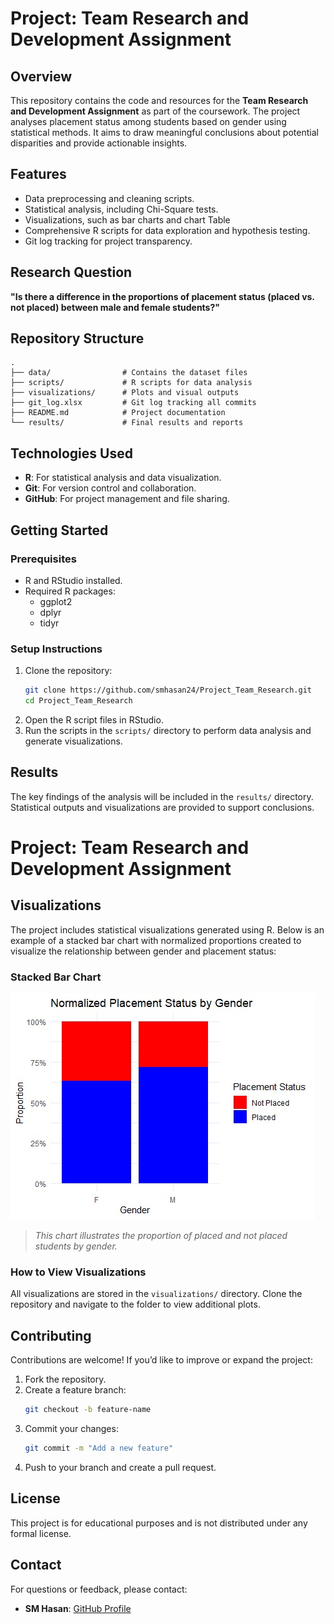 
# **Project: Team Research and Development Assignment**

## **Overview**
This repository contains the code and resources for the **Team Research and Development Assignment** as part of the coursework. The project analyses placement status among students based on gender using statistical methods. It aims to draw meaningful conclusions about potential disparities and provide actionable insights.

## **Features**
- Data preprocessing and cleaning scripts.
- Statistical analysis, including Chi-Square tests.
- Visualizations, such as bar charts and chart Table
- Comprehensive R scripts for data exploration and hypothesis testing.
- Git log tracking for project transparency.

## **Research Question**
**"Is there a difference in the proportions of placement status (placed vs. not placed) between male and female students?"**

## **Repository Structure**
```
.
├── data/                # Contains the dataset files
├── scripts/             # R scripts for data analysis
├── visualizations/      # Plots and visual outputs
├── git_log.xlsx         # Git log tracking all commits
├── README.md            # Project documentation
└── results/             # Final results and reports
```

## **Technologies Used**
- **R**: For statistical analysis and data visualization.
- **Git**: For version control and collaboration.
- **GitHub**: For project management and file sharing.

## **Getting Started**
### **Prerequisites**
- R and RStudio installed.
- Required R packages:
  - ggplot2
  - dplyr
  - tidyr

### **Setup Instructions**
1. Clone the repository:
   ```bash
   git clone https://github.com/smhasan24/Project_Team_Research.git
   cd Project_Team_Research
   ```
2. Open the R script files in RStudio.
3. Run the scripts in the `scripts/` directory to perform data analysis and generate visualizations.

## **Results**
The key findings of the analysis will be included in the `results/` directory. Statistical outputs and visualizations are provided to support conclusions.

# **Project: Team Research and Development Assignment**

## **Visualizations**
The project includes statistical visualizations generated using R. Below is an example of a stacked bar chart with normalized proportions created to visualize the relationship between gender and placement status:

### Stacked Bar Chart
![Stacked Bar Chart](BarPlot/Normalized_Placement_Status_By_Gender.jpg)

> *This chart illustrates the proportion of placed and not placed students by gender.*

### How to View Visualizations
All visualizations are stored in the `visualizations/` directory. Clone the repository and navigate to the folder to view additional plots.



## **Contributing**
Contributions are welcome! If you’d like to improve or expand the project:
1. Fork the repository.
2. Create a feature branch:
   ```bash
   git checkout -b feature-name
   ```
3. Commit your changes:
   ```bash
   git commit -m "Add a new feature"
   ```
4. Push to your branch and create a pull request.

## **License**
This project is for educational purposes and is not distributed under any formal license.

## **Contact**
For questions or feedback, please contact:
- **SM Hasan**: [GitHub Profile](https://github.com/smhasan24)
